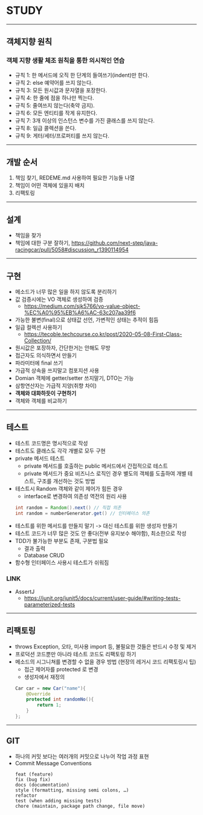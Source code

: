 # STUDY

---

## 객체지향 원칙


### 객체 지향 생활 체조 원칙을 통한 의시적인 연습
* 규칙 1: 한 메서드에 오직 한 단계의 들여쓰기(indent)만 한다.
* 규칙 2: else 예약어를 쓰지 않는다.
* 규칙 3: 모든 원시값과 문자열을 포장한다.
* 규칙 4: 한 줄에 점을 하나만 찍는다.
* 규칙 5: 줄여쓰지 않는다(축약 금지).
* 규칙 6: 모든 엔티티를 작게 유지한다.
* 규칙 7: 3개 이상의 인스턴스 변수를 가진 클래스를 쓰지 않는다.
* 규칙 8: 일급 콜렉션을 쓴다.
* 규칙 9: 게터/세터/프로퍼티를 쓰지 않는다.

---
## 개발 순서
1. 책임 찾기, REDEME.md 사용하여 필요한 기능들 나열
2. 책임이 어떤 객체에 있을지 배치
3. 리팩토링

---

## 설계
- 책임을 찾가
- 책임에 대한 구분 잘하기, https://github.com/next-step/java-racingcar/pull/5058#discussion_r1390114954
---

## 구현
- 메소드가 너무 많은 일을 하지 않도록 분리하기
- 값 검증시에는 VO 객체로 생성하여 검증
  - https://medium.com/sjk5766/vo-value-object-%EC%A0%95%EB%A6%AC-63c207aa39f6
- 가능한 불변(final)으로 상태값 선언, 가변적인 상태는 추적이 힘듬
- 일급 컬렉션 사용하기 
  - https://tecoble.techcourse.co.kr/post/2020-05-08-First-Class-Collection/
- 원시값은 포장하자, 간단한거는 안해도 무방
- 접근자도 의식하면서 만들기
- 파라미터에 final 쓰기
- 가급적 상속을 쓰지말고 컴포지션 사용
- Domian 객체에 getter/setter 쓰지말기, DTO는 가능
- 삼항연산자는 가급적 지양(취향 차이)
- **객체와 대화하듯이 구현하기**
- 객체와 객체를 비교하기

---

## 테스트
- 테스트 코드명은 명시적으로 작성
- 테스트도 클래스도 각각 개별로 모두 구현
- private 메서드 테스트 
  - private 메서드를 호출하는 public 메서드에서 간접적으로 테스트 
  - private 메서드가 중요 비즈니스 로직인 경우 별도의 객체를 도출하여 개별 테스트, 구조를 개선하는 것도 방법
- 테스트시 Random 객체와 같이 제어가 힘든 경우
    - interface로 변경하여 의존성 역전의 원리 사용
    ```java
    int random = Random().next() // 직접 의존 
    int random = numberGenerator.get() // 인터페이스 의존
    ```
- 테스트를 위한 메서드를 만들지 말기 -> 대신 테스트를 위한 생성자 만들기 
- 테스트 코드가 너무 많은 것도 안 좋다(전부 유지보수 해야함), 최소한으로 작성
- TDD가 불가능한 부분도 존재, 구분법 필요
  - 결과 출력
  - Database CRUD
- 함수형 인터페이스 사용시 테스트가 쉬워짐



### LINK
- AssertJ
  - https://junit.org/junit5/docs/current/user-guide/#writing-tests-parameterized-tests

---

## 리팩토링
- throws Exception, 오타, 미사용 import 등, 불필요한 것들은 반드시 수정 및 제거
- 프로덕션 코드뿐만 아니라 테스트 코드도 리팩토링 하기
- 메소드의 시그니쳐를 변경할 수 없을 경우 방법 (현장의 레거시 코드 리팩토링시 팁)
  - 접근 제어자를 protected 로 변경
  - 생성자에서 재정의
  ```java
  Car car = new Car("name"){
      @Override
      protected int randomNo(){
          return 1;    
      }
  };
  ```

---

## GIT
- 하나의 커밋 보다는 여러개의 커밋으로 나누어 작업 과정 표현
- Commit Message Conventions
  ```text
  feat (feature)
  fix (bug fix)
  docs (documentation)
  style (formatting, missing semi colons, …)
  refactor
  test (when adding missing tests)
  chore (maintain, package path change, file move)
  ```

